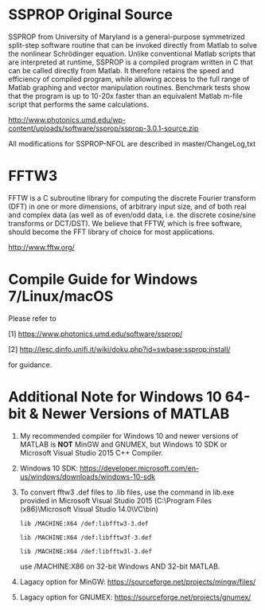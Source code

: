# SSPROP Original Source
SSPROP from University of Maryland is a general-purpose symmetrized split-step software routine that can be invoked directly from Matlab to solve the nonlinear Schrödinger equation. Unlike conventional Matlab scripts that are interpreted at runtime, SSPROP is a compiled program written in C that can be called directly from Matlab. It therefore retains the speed and efficiency of compiled program, while allowing access to the full range of Matlab graphing and vector manipulation routines. Benchmark tests show that the program is up to 10-20x faster than an equivalent Matlab m-file script that performs the same calculations.

http://www.photonics.umd.edu/wp-content/uploads/software/ssprop/ssprop-3.0.1-source.zip

All modifications for SSPROP-NFOL are described in master/ChangeLog,txt

# FFTW3
FFTW is a C subroutine library for computing the discrete Fourier transform (DFT) in one or more dimensions, of arbitrary input size, and of both real and complex data (as well as of even/odd data, i.e. the discrete cosine/sine transforms or DCT/DST). We believe that FFTW, which is free software, should become the FFT library of choice for most applications.

http://www.fftw.org/

# Compile Guide for Windows 7/Linux/macOS

Please refer to

[1] https://www.photonics.umd.edu/software/ssprop/

[2] http://lesc.dinfo.unifi.it/wiki/doku.php?id=swbase:ssprop:install/

for guidance.

# Additional Note for Windows 10 64-bit & Newer Versions of MATLAB
1. My recommended compiler for Windows 10 and newer versions of MATLAB is **NOT** MinGW and GNUMEX, but Windows 10 SDK or Microsoft Visual Studio 2015 C++ Compiler.

2. Windows 10 SDK: https://developer.microsoft.com/en-us/windows/downloads/windows-10-sdk

3. To convert fftw3 .def files to .lib files, use the command in lib.exe provided in Microsoft Visual Studio 2015 (C:\Program Files (x86)\Microsoft Visual Studio 14.0\VC\bin)

    `lib /MACHINE:X64 /def:libfftw3-3.def`
  
    `lib /MACHINE:X64 /def:libfftw3f-3.def`
  
    `lib /MACHINE:X64 /def:libfftw3l-3.def`
  
   use /MACHINE:X86 on 32-bit Windows AND 32-bit MATLAB.

4. Lagacy option for MinGW: https://sourceforge.net/projects/mingw/files/

5. Lagacy option for GNUMEX: https://sourceforge.net/projects/gnumex/
